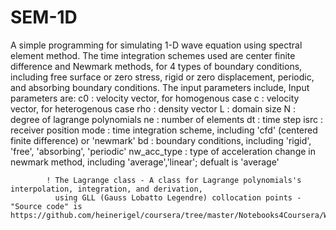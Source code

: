 # SEM-1D
A simple programming for simulating 1-D wave equation using spectral element method. The time integration schemes used are center finite difference and Newmark methods, for 4 types of boundary conditions, including free surface or zero stress, rigid or zero displacement, periodic, and absorbing boundary conditions.
The input parameters include, 
Input parameters are:
            c0          :   velocity vector, for homogenous case
            c           :   velocity vector, for heterogenous case
            rho         :   density vector
            L           :   domain size
            N           :   degree of lagrange polynomials
            ne          :   number of elements
            dt          :   time step
            isrc        :   receiver position
            mode        :   time integration scheme, including 'cfd' (centered finite difference) or 'newmark'
            bd          :   boundary conditions, including 'rigid', 'free', 'absorbing', 'periodic'
            nw_acc_type :   type of acceleration change in newmark method, including 'average','linear'; defualt is 'average'
            
            ! The Lagrange class - A class for Lagrange polynomials's interpolation, integration, and derivation, 
              using GLL (Gauss Lobatto Legendre) collocation points - "Source code" is https://github.com/heinerigel/coursera/tree/master/Notebooks4Coursera/W9
              
